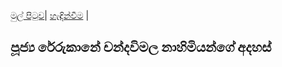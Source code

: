 [මුල් පිටුව](../index.md)| [හැඳින්වීම](../හැඳින්වීම.md) |

## පූජ්‍ය රේරුකානේ චන්දවිමල නාහිමියන්ගේ අදහස්
